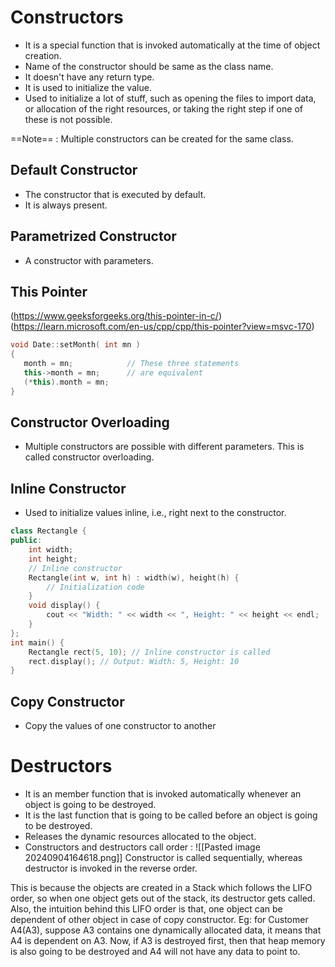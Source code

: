 # Constructors

- It is a special function that is invoked automatically at the time of object creation. 
- Name of the constructor should be same as the class name.
- It doesn't have any return type.
- It is used to initialize the value.
- Used to initialize a lot of stuff, such as opening the files to import data, or allocation of the right resources, or taking the right step if one of these is not possible.

==Note== : Multiple constructors can be created for the same class.
## Default Constructor
- The constructor that is executed by default.
- It is always present.

## Parametrized Constructor
- A constructor with parameters.

## This Pointer
(https://www.geeksforgeeks.org/this-pointer-in-c/)
(https://learn.microsoft.com/en-us/cpp/cpp/this-pointer?view=msvc-170)

```cpp
void Date::setMonth( int mn )
{
   month = mn;            // These three statements
   this->month = mn;      // are equivalent
   (*this).month = mn;
}
```

## Constructor Overloading
- Multiple constructors are possible with different parameters. This is called constructor overloading.

## Inline Constructor
- Used to initialize values inline, i.e., right next to the constructor.
```cpp
class Rectangle {
public:
    int width;
    int height;
    // Inline constructor
    Rectangle(int w, int h) : width(w), height(h) {
        // Initialization code
    }
    void display() {
        cout << "Width: " << width << ", Height: " << height << endl;
    }
};
int main() {
    Rectangle rect(5, 10); // Inline constructor is called
    rect.display(); // Output: Width: 5, Height: 10
}
```
## Copy Constructor
- Copy the values of one constructor to another

# Destructors
- It is an member function that is invoked automatically whenever an object is going to be destroyed.
- It is the last function that is going to be called before an object is going to be destroyed.
- Releases the dynamic resources allocated to the object.
- Constructors and destructors call order :
![[Pasted image 20240904164618.png]]
Constructor is called sequentially, whereas destructor is invoked in the reverse order.

This is because the objects are created in a Stack which follows the LIFO order, so when one object gets out of the stack, its destructor gets called. Also, the intuition behind this LIFO order is that, one object can be dependent of other object in case of copy constructor. Eg: for Customer A4(A3), suppose A3 contains one dynamically allocated data, it means that A4 is dependent on A3. Now, if A3 is destroyed first, then that heap memory is also going to be destroyed and A4 will not have any data to point to.


